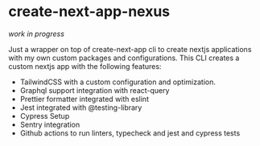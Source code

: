 # create-next-app-nexus
_work in progress_

Just a wrapper on top of create-next-app cli to create nextjs applications with my own custom packages and configurations.
This CLI creates a custom nextjs app with the following features:
* TailwindCSS with a custom configuration and optimization.
* Graphql support integration with react-query
* Prettier formatter integrated with eslint
* Jest integrated with @testing-library
* Cypress Setup
* Sentry integration
* Github actions to run linters, typecheck and jest and cypress tests
